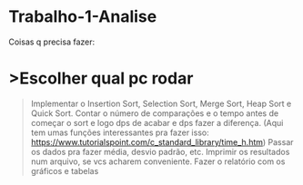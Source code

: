 # Trabalho-1-Analise
Coisas q precisa fazer:
  # >Escolher qual pc rodar
  >Implementar o Insertion Sort, Selection Sort, Merge Sort, Heap Sort e Quick Sort.
  >Contar o número de comparações e o tempo antes de começar o sort e logo dps de acabar e dps fazer a diferença. (Aqui tem umas funções interessantes pra fazer isso: https://www.tutorialspoint.com/c_standard_library/time_h.htm)
  >Passar os dados pra fazer média, desvio padrão, etc.
  >Imprimir os resultados num arquivo, se vcs acharem conveniente.
  >Fazer o relatório com os gráficos e tabelas
